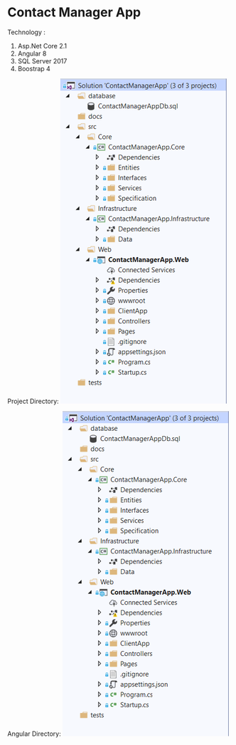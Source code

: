 # Contact Manager App

Technology :
1) Asp.Net Core 2.1
2) Angular 8
3) SQL Server 2017
4) Boostrap 4

Project Directory:
![Project Directory Screen](https://github.com/pramodbarkade/ContactManagerApp/blob/master/docs/screens/project_directory_structure.png)

Angular Directory:
![Project Directory Screen](https://github.com/pramodbarkade/ContactManagerApp/blob/master/docs/screens/project_directory_structure.png)

